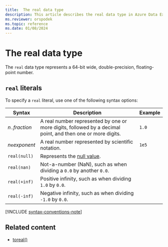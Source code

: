 ```yaml
---
title:  The real data type
description: This article describes the real data type in Azure Data Explorer.
ms.reviewer: orspodek
ms.topic: reference
ms.date: 01/08/2024
---
```

# The real data type

The `real` data type represents a 64-bit wide, double-precision, floating-point number.

## `real` literals

To specify a `real` literal, use one of the following syntax options:

|Syntax|Description|Example|
|--|--|--|
|*n*`.`*fraction*|A real number represented by one or more digits, followed by a decimal point, and then one or more digits.|`1.0`|
|*n*`e`*exponent*|A real number represented by scientific notation.|`1e5`|
|`real(null)`|Represents the [null value](null-values.md).||
|`real(nan)`|Not-a-number (NaN), such as when dividing a `0.0` by another `0.0`.||
|`real(+inf)`|Positive infinity, such as when dividing `1.0` by `0.0`.||
|`real(-inf)`|Negative infinity, such as when dividing `-1.0` by `0.0`.||

[!INCLUDE [syntax-conventions-note](../../../includes/syntax-conventions-note.md)]

## Related content

* [toreal()](../../query/toreal-function.md)
